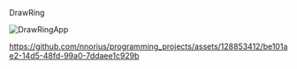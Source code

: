 DrawRing



![DrawRingApp](https://github.com/nnorius/programming_projects/assets/128853412/640e8c53-88a3-43ed-a17c-3148a1a212ac)

https://github.com/nnorius/programming_projects/assets/128853412/be101ae2-14d5-48fd-99a0-7ddaee1c929b

